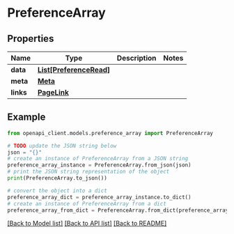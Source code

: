 # PreferenceArray


## Properties

Name | Type | Description | Notes
------------ | ------------- | ------------- | -------------
**data** | [**List[PreferenceRead]**](PreferenceRead.md) |  | 
**meta** | [**Meta**](Meta.md) |  | 
**links** | [**PageLink**](PageLink.md) |  | 

## Example

```python
from openapi_client.models.preference_array import PreferenceArray

# TODO update the JSON string below
json = "{}"
# create an instance of PreferenceArray from a JSON string
preference_array_instance = PreferenceArray.from_json(json)
# print the JSON string representation of the object
print(PreferenceArray.to_json())

# convert the object into a dict
preference_array_dict = preference_array_instance.to_dict()
# create an instance of PreferenceArray from a dict
preference_array_from_dict = PreferenceArray.from_dict(preference_array_dict)
```
[[Back to Model list]](../README.md#documentation-for-models) [[Back to API list]](../README.md#documentation-for-api-endpoints) [[Back to README]](../README.md)


